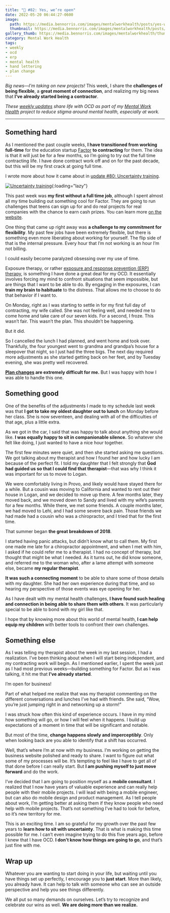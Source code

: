 ```yaml
---
title: "🧠 #82: Yes, we’re open"
date: 2022-05-20 06:44:27-0600
image: 
  path: https://media.bennorris.com/images/mentalworkhealth/posts/yes-we’re-open.jpg
  thumbnail: https://media.bennorris.com/images/mentalworkhealth/posts/thumbnails/yes-we’re-open.jpg
gallery_thumb: https://media.bennorris.com/images/mentalworkhealth/thumbs/yes-we’re-open.jpg
category: Mental Work Health
tags:
- weekly
- ocd
- erp
- mental health
- hand lettering
- plan change
---
```


_Big news—I’m taking on new projects!_ This week, I share the **challenges of being flexible**, a **great moment of connection**, and realizing my big news that **I’ve already started being a contractor**.

_These [weekly updates](https://bennorris.com/tags/weekly-update/) share life with OCD as part of my [Mental Work Health](https://bennorris.com/mental-work-health) project to reduce stigma around mental health, especially at work._

***


## Something hard

As I mentioned the past couple weeks, **I have transitioned from working full-time** for the education startup [Factor](https://www.joinfactor.com/about) **to contracting** for them. The idea is that it will just be for a few months, so I’m going to try out the full time contracting life. I have done contract work off and on for the past decade, but this will be my first crack at going full time.

I wrote more about how it came about in [update #80: Uncertainty training](https://bennorris.com/2022/05/06/uncertainty-training).

[![Uncertainty training](https://media.bennorris.com/images/mentalworkhealth/posts/uncertainty-training.jpg)](https://bennorris.com/2022/05/06/uncertainty-training){:loading="lazy"}

This past week was **my first without a full time job**, although I spent almost all my time building out something cool for Factor. They are going to run challenges that teens can sign up for and do real projects for real companies with the chance to earn cash prizes. You can learn more [on the website](https://www.joinfactor.com/challenges).

One thing that came up right away was **a challenge to my commitment for flexibility**. My past few jobs have been extremely flexible, but there is something even more liberating about working for yourself. The flip side of that is the internal pressure. Every hour that I’m not working is an hour I’m not billing.

I could easily become paralyzed obsessing over my use of time.

Exposure therapy, or rather [exposure and response prevention (ERP) therapy](https://bennorris.com/tags/erp/), is something I have done a great deal for my OCD. It essentially involves forcing my mind to confront situations that seem impossible, but are things that I want to be able to do. By engaging in the exposures, I can **train my brain to habituate** to the distress. That allows me to choose to do that behavior if I want to.

On Monday, right as I was starting to settle in for my first full day of contracting, my wife called. She was not feeling well, and needed me to come home and take care of our seven kids. For a second, I froze. This wasn’t fair. This wasn’t the plan. This shouldn’t be happening.

But it did.

So I cancelled the lunch I had planned, and went home and took over. Thankfully, the four youngest went to grandma and grandpa’s house for a sleepover that night, so I just had the three bigs. The next day required more adjustments as she started getting back on her feet, and by Tuesday evening, she was pretty well recovered.

**[Plan changes](https://bennorris.com/tags/plan-change/) are extremely difficult for me.** But I was happy with how I was able to handle this one.


## Something good

One of the benefits of the adjustments I made to my schedule last week was that **I got to take my oldest daughter out to lunch** on Monday before her class. She is now seventeen, and dealing with all of the difficulties of that age, plus a little extra.

As we got in the car, I said that was happy to talk about anything she would like. **I was equally happy to sit in companionable silence.** So whatever she felt like doing, I just wanted to have a nice hour together.

The first few minutes were quiet, and then she started asking me questions. We got talking about my therapist and how I found her and how lucky I am because of the perfect fit. I told my daughter that I felt strongly that **God had guided us so that I could find that therapist**—that was why I think it was important for us to move to Logan.

We were comfortably living in Provo, and likely would have stayed there for a while. But a cousin was moving to California and wanted to rent out their house in Logan, and we decided to move up there. A few months later, they moved back, and we moved down to Sandy and lived with my wife’s parents for a few months. While there, we met some friends. A couple months later, we had moved to Lehi, and I had some severe back pain. Those friends we had made had a cousin who was a chiropractor, and I tried that for the first time.

That summer began **the great breakdown of 2018**.

I started having panic attacks, but didn’t know what to call them. My first one made me late for a chiropractor appointment, and when I met with him, I asked if he could refer me to a therapist. I had no concept of therapy, but thought that might be what I needed. As it turns out, he did know someone, and referred me to the woman who, after a lame attempt with someone else, became **my regular therapist**.

**It was such a connecting moment** to be able to share some of those details with my daughter. She had her own experience during that time, and so hearing my perspective of those events was eye opening for her.

As I have dealt with my mental health challenges, **I have found such healing and connection in being able to share them with others**. It was particularly special to be able to bond with my girl like that.

I hope that by knowing more about this world of mental health, **I can help equip my children** with better tools to confront their own challenges.


## Something else

As I was telling my therapist about the week in my last session, I had a realization. I’ve been thinking about when I will start being independent, and my contracting work will begin. As I mentioned earlier, I spent the week just as I had most previous weeks—building something for Factor. But as I was talking, it hit me that **I’ve already started**.

I’m open for business!

Part of what helped me realize that was my therapist commenting on the different conversations and lunches I’ve had with friends. She said, “Wow, you’re just jumping right in and networking up a storm!”

I was struck how often this kind of experience occurs. I have in my mind how something will go, or how I will feel when it happens. I build up expectations of a moment in time that will be significant and notable.

But most of the time, **change happens slowly and imperceptibly**. Only when looking back are you able to identify that a shift has occurred.

Well, that’s where I’m at now with my business. I’m working on getting the business website polished and ready to share. I want to figure out what some of my processes will be. It’s tempting to feel like I have to get all of that done before I can really start. But **I am pushing myself to just move forward** and do the work.

I’ve decided that I am going to position myself as a **mobile consultant**. I realized that I now have years of valuable experience and can really help people with their mobile projects. I will lead with being a mobile engineer, but can also do mobile design and product management. As I tell people about work, I’m getting better at asking them if they know people who need help with mobile projects. That’s not something I’ve had to look for before, so it’s new territory for me.

This is an exciting time. I am so grateful for my growth over the past few years to **learn how to sit with uncertainty**. That is what is making this time possible for me. I can’t even imagine trying to do this five years ago, before I knew that I have OCD. **I don’t know how things are going to go**, and that’s just fine with me.


## Wrap up

Whatever you are wanting to start doing in your life, but waiting until you have things set up perfectly, I encourage you to **just start**. More than likely, you already have. It can help to talk with someone who can see an outside perspective and help you see things differently.

We all put so many demands on ourselves. Let’s try to recognize and celebrate our wins as well. **We are doing more than we realize.**

